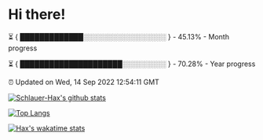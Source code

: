 # Hi there!

⏳ { █████████████░░░░░░░░░░░░░░░░░ } - 45.13% - Month progress

⏳ { █████████████████████░░░░░░░░░ } - 70.28% - Year progress

⏰ Updated on Wed, 14 Sep 2022 12:54:11 GMT


[![Schlauer-Hax's github stats](https://github-readme-stats.vercel.app/api?username=Schlauer-Hax&show_icons=true&theme=dark&count_private=true)](https://github.com/Schlauer-Hax)


[![Top Langs](https://github-readme-stats.vercel.app/api/top-langs/?username=Schlauer-Hax&layout=compact&theme=dark)](https://github.com/Schlauer-Hax?tab=repositories)


[![Hax's wakatime stats](https://github-readme-stats.vercel.app/api/wakatime?username=Hax&theme=dark)](https://wakatime.com/@Hax)

